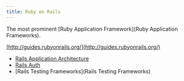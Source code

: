```yaml
---
title: Ruby on Rails
---
```


The most prominent [Ruby Application Framework](Ruby Application Frameworks).

[http://guides.rubyonrails.org/](http://guides.rubyonrails.org/)

* [Rails Application Architecture](Rails-Application-Architecture)
* [Rails Auth](Rails-Auth)
* [Rails Testing Frameworks](Rails Testing Frameworks)
